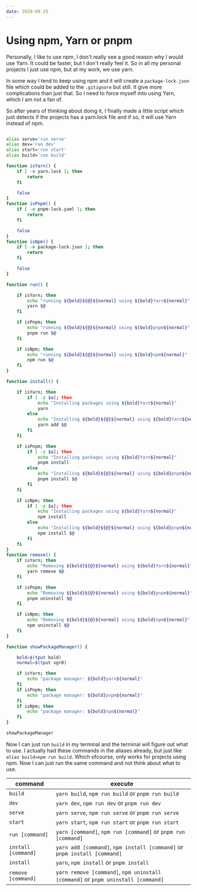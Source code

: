```yaml
---
date: 2020-09-25
---
```


# Using npm, Yarn or pnpm

Personally, I like to use npm, I don't really see a good reason why I would use Yarn. It could be faster, but I don't really feel it. So in all my personal projects I just use npm, but at my work, we use yarn. 

In some way I tend to keep using npm and it will create a `package-lock.json` file which could be added to the `.gitignore` but still. It give more complications than just that. So I need to force myself into using Yarn, which I am not a fan of.

So after years of thinking about doing it, I finally made a little script which just detects if the projects has a yarn.lock file and if so, it will use Yarn instead of npm.

```bash

alias serve='run serve'
alias dev='run dev'
alias start='run start'
alias build='run build'

function isYarn() {
    if [ -e yarn.lock ]; then
        return
    fi

    false
}
function isPnpm() {
    if [ -e pnpm-lock.yaml ]; then
        return
    fi

    false
}
function isNpm() {
    if [ -e package-lock.json ]; then
        return
    fi

    false
}

function run() {

    if isYarn; then
        echo "running ${bold}${@}${normal} using ${bold}Yarn${normal}"
        yarn $@
    fi

    if isPnpm; then
        echo "running ${bold}${@}${normal} using ${bold}pnpm${normal}"
        pnpm run $@
    fi

    if isNpm; then
        echo "running ${bold}${@}${normal} using ${bold}npm${normal}"
        npm run $@
    fi
}

function install() {

    if isYarn; then
        if [ -z $a]; then
            echo "Installing packages using ${bold}Yarn${normal}"
            yarn
        else
            echo "Installing ${bold}${@}${normal} using ${bold}Yarn${normal}"
            yarn add $@
        fi
    fi

    if isPnpm; then
        if [ -z $a]; then
            echo "Installing packages using ${bold}Yarn${normal}"
            pnpm install
        else
            echo "Installing ${bold}${@}${normal} using ${bold}pnpm${normal}"
            pnpm install $@
        fi
    fi

    if isNpm; then
        if [ -z $a]; then
            echo "Installing packages using ${bold}Yarn${normal}"
            npm install
        else
            echo "Installing ${bold}${@}${normal} using ${bold}pnpm${normal}"
            npm install $@
        fi
    fi
}
function remove() {
    if isYarn; then
        echo "Removing ${bold}${@}${normal} using ${bold}Yarn${normal}"
        yarn remove $@
    fi

    if isPnpm; then
        echo "Removing ${bold}${@}${normal} using ${bold}pnpm${normal}"
        pnpm uninstall $@
    fi

    if isNpm; then
        echo "Removing ${bold}${@}${normal} using ${bold}npm${normal}"
        npm uninstall $@
    fi
}

function showPackageManager() {

    bold=$(tput bold)
    normal=$(tput sgr0)

    if isYarn; then
        echo "package manager: ${bold}yarn${normal}"
    fi
    if isPnpm; then
        echo "package manager: ${bold}pnpm${normal}"
    fi
    if isNpm; then
        echo "package manager: ${bold}npm${normal}"
    fi
}

showPackageManager
```

Now I can just run `build` in my terminal and the terminal will figure out what to use. I actually had these commands in the aliases already, but just like `alias build=npm run build`. Which ofcourse, only works for projects using npm. Now I can just run the same command and not think about what to use.

| command | execute |
|---|---|
| `build` | `yarn build`, `npm run build` or `pnpm run build` |
| `dev` | `yarn dev`, `npm run dev` or `pnpm run dev` |
| `serve` | `yarn serve`, `npm run serve` or `pnpm run serve` |
| `start` | `yarn start`, `npm run start` or `pnpm run start` |
| `run [command]` | `yarn [command]`, `npm run [command]` or `pnpm run [command]` |
| `install [command]` | `yarn add [command]`, `npm install [command]` or `pnpm install [command]` |
| `install`     | `yarn`, `npm install` or `pnpm install` |
| `remove [command]` | `yarn remove [command]`, `npm uninstall [command]` or `pnpm uninstall [command]` |
